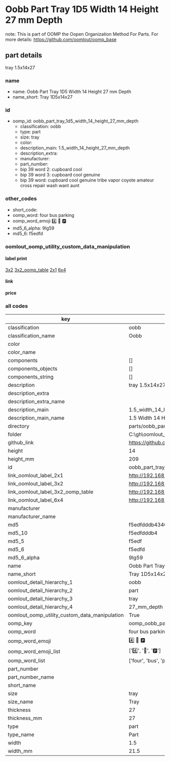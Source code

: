 # Oobb Part Tray 1D5 Width 14 Height 27 mm Depth  

note: This is part of OOMP the Oopen Organization Method For Parts. For more details: https://github.com/oomlout/oomp_base

##  part details
  



tray 1.5x14x27



### name
* name: Oobb Part Tray 1D5 Width 14 Height 27 mm Depth
* name_short: Tray 1D5x14x27 
### id
* oomp_id: oobb_part_tray_1d5_width_14_height_27_mm_depth
  * classification: oobb
  * type: part
  * size: tray
  * color: 
  * description_main: 1.5_width_14_height_27_mm_depth
  * description_extra: 
  * manufacturer: 
  * part_number: 
  * bip 39 word 2: cupboard cool
  * bip 39 word 3: cupboard cool genuine
  * bip 39 word: cupboard cool genuine tribe vapor coyote amateur cross repair wash want aunt

### other_codes
* short_code: 
* oomp_word: four bus parking
* oomp_word_emoji :four: :bus: :parking:
* md5_6_alpha: 9lg59
* md5_6: f5edfd






### oomlout_oomp_utility_custom_data_manipulation
#### label print
[3x2](http://192.168.1.245:1112/?label=oomp%209lg59)
[3x2_oomp_table](http://192.168.1.108:1112/?label=oomp%209lg59)
[2x1](http://192.168.1.242:1112/?label=oomp%209lg59)
[6x4](http://192.168.1.55:1112/?label=oomp%209lg59)    

#### link

                              

#### price







### all codes 
| key | value |  
| --- | --- |  
| classification | oobb |  
| classification_name | Oobb |  
| color |  |  
| color_name |  |  
| components | [] |  
| components_objects | [] |  
| components_string | [] |  
| description | tray 1.5x14x27 |  
| description_extra |  |  
| description_extra_name |  |  
| description_main | 1.5_width_14_height_27_mm_depth |  
| description_main_name | 1.5 Width 14 Height 27 mm Depth |  
| directory | parts/oobb_part_tray_1d5_width_14_height_27_mm_depth |  
| folder | C:\gh\oomlout_oobb_version_4_generated_parts\parts\oobb_part_tray_1d5_width_14_height_27_mm_depth |  
| github_link | https://github.com/oomlout/oomlout_oomp_part_src/tree/main/parts/oobb_part_tray_1d5_width_14_height_27_mm_depth |  
| height | 14 |  
| height_mm | 209 |  
| id | oobb_part_tray_1d5_width_14_height_27_mm_depth |  
| link_oomlout_label_2x1 | http://192.168.1.242:1112/?label=oomp%209lg59 |  
| link_oomlout_label_3x2 | http://192.168.1.245:1112/?label=oomp%209lg59 |  
| link_oomlout_label_3x2_oomp_table | http://192.168.1.108:1112/?label=oomp%209lg59 |  
| link_oomlout_label_6x4 | http://192.168.1.55:1112/?label=oomp%209lg59 |  
| manufacturer |  |  
| manufacturer_name |  |  
| md5 | f5edfdddb43400f4c6f8be84c28bf1ae |  
| md5_10 | f5edfdddb4 |  
| md5_5 | f5edf |  
| md5_6 | f5edfd |  
| md5_6_alpha | 9lg59 |  
| name | Oobb Part Tray 1D5 Width 14 Height 27 mm Depth |  
| name_short | Tray 1D5x14x27  |  
| oomlout_detail_hierarchy_1 | oobb |  
| oomlout_detail_hierarchy_2 | part |  
| oomlout_detail_hierarchy_3 | tray |  
| oomlout_detail_hierarchy_4 | 27_mm_depth |  
| oomlout_oomp_utility_custom_data_manipulation | True |  
| oomp_key | oomp_oobb_part_tray_1d5_width_14_height_27_mm_depth |  
| oomp_word | four bus parking |  
| oomp_word_emoji | :four: :bus: :parking: |  
| oomp_word_emoji_list | [':four:', ':bus:', ':parking:'] |  
| oomp_word_list | ['four', 'bus', 'parking'] |  
| part_number |  |  
| part_number_name |  |  
| short_name |  |  
| size | tray |  
| size_name | Tray |  
| thickness | 27 |  
| thickness_mm | 27 |  
| type | part |  
| type_name | Part |  
| width | 1.5 |  
| width_mm | 21.5 |  
